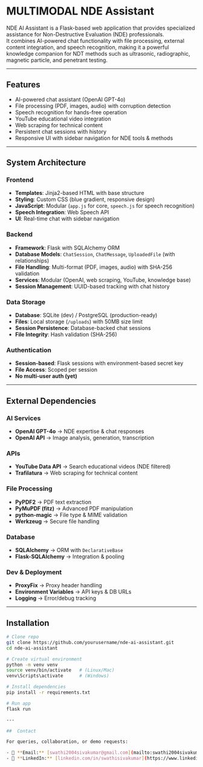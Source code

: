 #  MULTIMODAL NDE Assistant

NDE AI Assistant is a Flask-based web application that provides specialized assistance for Non-Destructive Evaluation (NDE) professionals.  
It combines AI-powered chat functionality with file processing, external content integration, and speech recognition, making it a powerful knowledge companion for NDT methods such as ultrasonic, radiographic, magnetic particle, and penetrant testing.

---

##  Features
- AI-powered chat assistant (OpenAI GPT-4o)
- File processing (PDF, images, audio) with corruption detection
- Speech recognition for hands-free operation
- YouTube educational video integration
- Web scraping for technical content
- Persistent chat sessions with history
- Responsive UI with sidebar navigation for NDE tools & methods

---

##  System Architecture

###  Frontend
- **Templates**: Jinja2-based HTML with base structure
- **Styling**: Custom CSS (blue gradient, responsive design)
- **JavaScript**: Modular (`app.js` for core, `speech.js` for speech recognition)
- **Speech Integration**: Web Speech API
- **UI**: Real-time chat with sidebar navigation

###  Backend
- **Framework**: Flask with SQLAlchemy ORM
- **Database Models**: `ChatSession`, `ChatMessage`, `UploadedFile` (with relationships)
- **File Handling**: Multi-format (PDF, images, audio) with SHA-256 validation
- **Services**: Modular (OpenAI, web scraping, YouTube, knowledge base)
- **Session Management**: UUID-based tracking with chat history

###  Data Storage
- **Database**: SQLite (dev) / PostgreSQL (production-ready)
- **Files**: Local storage (`/uploads`) with 50MB size limit
- **Session Persistence**: Database-backed chat sessions
- **File Integrity**: Hash validation (SHA-256)

###  Authentication
- **Session-based**: Flask sessions with environment-based secret key
- **File Access**: Scoped per session
- **No multi-user auth (yet)**

---

##  External Dependencies

### AI Services
- **OpenAI GPT-4o** → NDE expertise & chat responses  
- **OpenAI API** → Image analysis, generation, transcription  

### APIs
- **YouTube Data API** → Search educational videos (NDE filtered)  
- **Trafilatura** → Web scraping for technical content  

### File Processing
- **PyPDF2** → PDF text extraction  
- **PyMuPDF (fitz)** → Advanced PDF manipulation  
- **python-magic** → File type & MIME validation  
- **Werkzeug** → Secure file handling  

### Database
- **SQLAlchemy** → ORM with `DeclarativeBase`  
- **Flask-SQLAlchemy** → Integration & pooling  

### Dev & Deployment
- **ProxyFix** → Proxy header handling  
- **Environment Variables** → API keys & DB URLs  
- **Logging** → Error/debug tracking  

---

##  Installation

```bash
# Clone repo
git clone https://github.com/yourusername/nde-ai-assistant.git
cd nde-ai-assistant

# Create virtual environment
python -m venv venv
source venv/bin/activate   # (Linux/Mac)
venv\Scripts\activate      # (Windows)

# Install dependencies
pip install -r requirements.txt

# Run app
flask run

---

##  Contact

For queries, collaboration, or demo requests:  

- 📧 **Email:** [swathi2004sivakumar@gmail.com](mailto:swathi2004sivakumar@gmail.com)  
- 🔗 **LinkedIn:** [linkedin.com/in/swathisivakumar](https://www.linkedin.com/in/swathisivakumar)  


